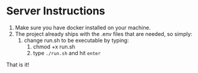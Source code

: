 <h1>Server Instructions</h1>

1. Make sure you have docker installed on your machine.
2. The project already ships with the .env files that are needed, so simply:
   1. change run.sh to be executable by typing:
      1. chmod +x run.sh
      2. type `./run.sh` and hit `enter`

That is it!
